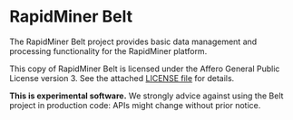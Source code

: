 # RapidMiner Belt

The RapidMiner Belt project provides basic data management and processing
functionality for the RapidMiner platform.

This copy of RapidMiner Belt is licensed under the Affero General Public License version 3.
See the attached [LICENSE file](LICENSE) for details.

**This is experimental software.**
We strongly advice against using the Belt project in production code:
APIs might change without prior notice.
